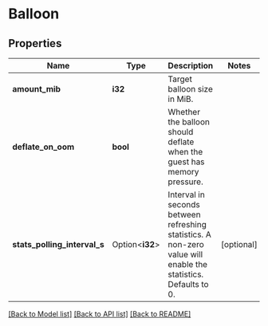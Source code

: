 # Balloon

## Properties

Name | Type | Description | Notes
------------ | ------------- | ------------- | -------------
**amount_mib** | **i32** | Target balloon size in MiB. | 
**deflate_on_oom** | **bool** | Whether the balloon should deflate when the guest has memory pressure. | 
**stats_polling_interval_s** | Option<**i32**> | Interval in seconds between refreshing statistics. A non-zero value will enable the statistics. Defaults to 0. | [optional]

[[Back to Model list]](../README.md#documentation-for-models) [[Back to API list]](../README.md#documentation-for-api-endpoints) [[Back to README]](../README.md)


